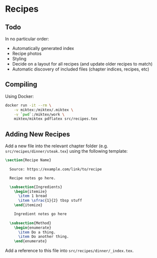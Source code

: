 # Recipes

## Todo

In no particular order:

* Automatically generated index
* Recipe photos
* Styling
* Decide on a layout for all recipes (and update older recipes to match)
* Automatic discovery of included files (chapter indices, recipes, etc)

## Compiling

Using Docker:

```sh
docker run -it --rm \
    -v miktex:/miktex/.miktex \
    -v `pwd`:/miktex/work \
    miktex/miktex pdflatex src/recipes.tex
```

## Adding New Recipes

Add a new file into the relevant chapter folder (e.g. `src/recipes/dinner/steak.tex`) using the following template:

```latex
\section{Recipe Name}
  
  Source: https://example.com/link/to/recipe

  Recipe notes go here.

  \subsection{Ingredients}
    \begin{itemize}
      \item 1 bread
      \item \sfrac{1}{2} tbsp stuff
    \end{itemize}

    Ingredient notes go here
  
  \subsection{Method}
    \begin{enumerate}
      \item Do a thing.
      \item Do another thing.
    \end{enumerate}
```

Add a reference to this file into `src/recipes/dinner/_index.tex`.

